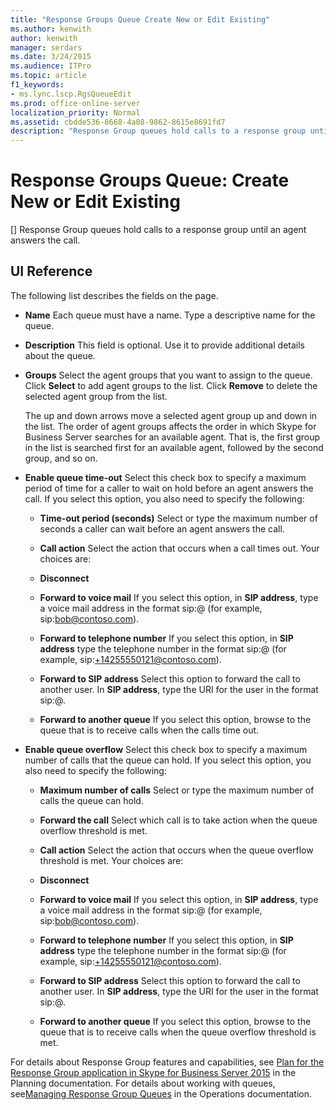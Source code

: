 ```yaml
---
title: "Response Groups Queue Create New or Edit Existing"
ms.author: kenwith
author: kenwith
manager: serdars
ms.date: 3/24/2015
ms.audience: ITPro
ms.topic: article
f1_keywords:
- ms.lync.lscp.RgsQueueEdit
ms.prod: office-online-server
localization_priority: Normal
ms.assetid: cbdde536-8668-4a08-9862-8615e8691fd7
description: "Response Group queues hold calls to a response group until an agent answers the call."
---
```


# Response Groups Queue: Create New or Edit Existing
[]
Response Group queues hold calls to a response group until an agent answers the call.
  
## UI Reference

The following list describes the fields on the page.
  
- **Name** Each queue must have a name. Type a descriptive name for the queue.
    
- **Description** This field is optional. Use it to provide additional details about the queue.
    
- **Groups** Select the agent groups that you want to assign to the queue. Click **Select** to add agent groups to the list. Click **Remove** to delete the selected agent group from the list.
    
    The up and down arrows move a selected agent group up and down in the list. The order of agent groups affects the order in which Skype for Business Server searches for an available agent. That is, the first group in the list is searched first for an available agent, followed by the second group, and so on.
    
- **Enable queue time-out** Select this check box to specify a maximum period of time for a caller to wait on hold before an agent answers the call. If you select this option, you also need to specify the following:
    
  - **Time-out period (seconds)** Select or type the maximum number of seconds a caller can wait before an agent answers the call.
    
  - **Call action** Select the action that occurs when a call times out. Your choices are:
    
  - **Disconnect**
    
  - **Forward to voice mail** If you select this option, in **SIP address**, type a voice mail address in the format sip:<username>@<domainname> (for example, sip:bob@contoso.com).
    
  - **Forward to telephone number** If you select this option, in **SIP address** type the telephone number in the format sip:<number>@<domainname> (for example, sip:+14255550121@contoso.com).
    
  - **Forward to SIP address** Select this option to forward the call to another user. In **SIP address**, type the URI for the user in the format sip:<username>@<domainname>.
    
  - **Forward to another queue** If you select this option, browse to the queue that is to receive calls when the calls time out.
    
- **Enable queue overflow** Select this check box to specify a maximum number of calls that the queue can hold. If you select this option, you also need to specify the following:
    
  - **Maximum number of calls** Select or type the maximum number of calls the queue can hold.
    
  - **Forward the call** Select which call is to take action when the queue overflow threshold is met.
    
  - **Call action** Select the action that occurs when the queue overflow threshold is met. Your choices are:
    
  - **Disconnect**
    
  - **Forward to voice mail** If you select this option, in **SIP address**, type a voice mail address in the format sip:<username>@<domainname> (for example, sip:bob@contoso.com).
    
  - **Forward to telephone number** If you select this option, in **SIP address** type the telephone number in the format sip:<number>@<domainname> (for example, sip:+14255550121@contoso.com).
    
  - **Forward to SIP address** Select this option to forward the call to another user. In **SIP address**, type the URI for the user in the format sip:<username>@<domainname>.
    
  - **Forward to another queue** If you select this option, browse to the queue that is to receive calls when the queue overflow threshold is met.
    
For details about Response Group features and capabilities, see [Plan for the Response Group application in Skype for Business Server 2015](../../plan-your-deployment/enterprise-voice-solution/response-group.md) in the Planning documentation. For details about working with queues, see[Managing Response Group Queues](http://technet.microsoft.com/library/1e91720c-ab67-4dfb-b30c-0ef2a8012310.aspx) in the Operations documentation.
  

